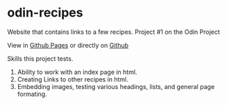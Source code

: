 # odin-recipes
Website that contains links to a few recipes. Project #1 on the Odin Project

View in [Github Pages](https://noviceprogrammer2.github.io/odin-recipes/) or directly on [Github](https://github.com/noviceprogrammer2/odin-recipes/) 


Skills this project tests.

1) Ability to work with an index page in html.
2) Creating Links to other recipes in html. 
3) Embedding images, testing various headings, lists, and general page formating.
